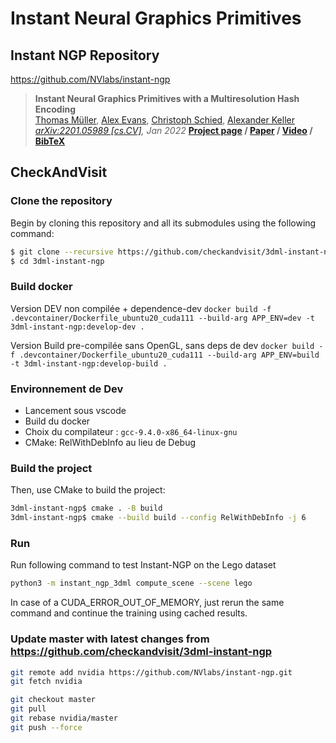# Instant Neural Graphics Primitives

## Instant NGP Repository
https://github.com/NVlabs/instant-ngp

> __Instant Neural Graphics Primitives with a Multiresolution Hash Encoding__  
> [Thomas Müller](https://tom94.net), [Alex Evans](https://research.nvidia.com/person/alex-evans), [Christoph Schied](https://research.nvidia.com/person/christoph-schied), [Alexander Keller](https://research.nvidia.com/person/alex-keller)  
> _[arXiv:2201.05989 [cs.CV]](https://arxiv.org/abs/2201.05989), Jan 2022_
> __[Project page](https://nvlabs.github.io/instant-ngp)&nbsp;/ [Paper](https://nvlabs.github.io/instant-ngp/assets/mueller2022instant.pdf)&nbsp;/ [Video](https://nvlabs.github.io/instant-ngp/assets/mueller2022instant.mp4)&nbsp;/ [BibTeX](https://nvlabs.github.io/instant-ngp/assets/mueller2022instant.bib)__


## CheckAndVisit

### Clone the repository
Begin by cloning this repository and all its submodules using the following command:
```sh
$ git clone --recursive https://github.com/checkandvisit/3dml-instant-ngp
$ cd 3dml-instant-ngp
```

### Build docker
Version DEV non compilée + dependence-dev
`docker build -f .devcontainer/Dockerfile_ubuntu20_cuda111 --build-arg APP_ENV=dev -t 3dml-instant-ngp:develop-dev .`

Version Build pre-compilée sans OpenGL, sans deps de dev
`docker build -f .devcontainer/Dockerfile_ubuntu20_cuda111 --build-arg APP_ENV=build -t 3dml-instant-ngp:develop-build .`

### Environnement de Dev
- Lancement sous vscode
- Build du docker
- Choix du compilateur : `gcc-9.4.0-x86_64-linux-gnu`
- CMake: RelWithDebInfo au lieu de Debug

### Build the project

Then, use CMake to build the project:
```sh
3dml-instant-ngp$ cmake . -B build
3dml-instant-ngp$ cmake --build build --config RelWithDebInfo -j 6
```

### Run
Run following command to test Instant-NGP on the Lego dataset
```sh
python3 -m instant_ngp_3dml compute_scene --scene lego
```

In case of a CUDA_ERROR_OUT_OF_MEMORY, just rerun the same command and continue the training using cached results.

### Update master with latest changes from https://github.com/checkandvisit/3dml-instant-ngp
```sh
git remote add nvidia https://github.com/NVlabs/instant-ngp.git
git fetch nvidia

git checkout master
git pull
git rebase nvidia/master
git push --force
```